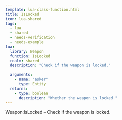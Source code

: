 ```yaml
---
template: lua-class-function.html
title: IsLocked
icon: lua-shared
tags:
  - lua
  - shared
  - needs-verification
  - needs-example
lua:
  library: Weapon
  function: IsLocked
  realm: shared
  description: "Check if the weapon is locked."
  
  arguments:
    - name: "asker"
      type: Entity
  returns:
    - type: boolean
      description: "Whether the weapon is locked."
---
```


<div class="lua__search__keywords">
Weapon:IsLocked &#x2013; Check if the weapon is locked.
</div>
